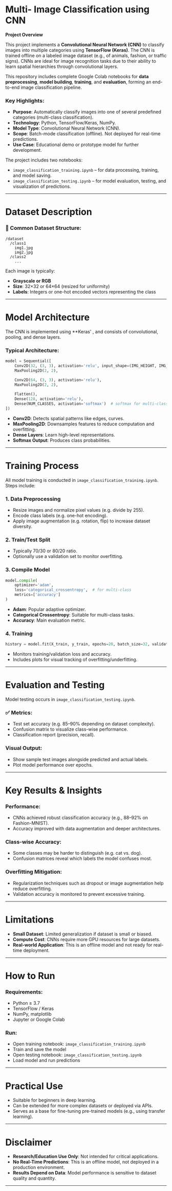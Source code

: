 

# Multi- Image Classification using CNN

**Project Overview**

This project implements a **Convolutional Neural Network (CNN)** to classify images into multiple categories using **TensorFlow (Keras)**. The CNN is trained offline on a labeled image dataset (e.g., of animals, fashion, or traffic signs). CNNs are ideal for image recognition tasks due to their ability to learn spatial hierarchies through convolutional layers.

This repository includes complete Google Colab notebooks for **data preprocessing**, **model building**, **training**, and **evaluation**, forming an end-to-end image classification pipeline.

### Key Highlights:

* **Purpose**: Automatically classify images into one of several predefined categories (multi-class classification).
* **Technology**: Python, TensorFlow/Keras, NumPy.
* **Model Type**: Convolutional Neural Network (CNN).
* **Scope**: Batch-mode classification (offline). Not deployed for real-time predictions.
* **Use Case**: Educational demo or prototype model for further development.

The project includes two notebooks:

* `image_classification_training.ipynb` – for data processing, training, and model saving.
* `image_classification_testing.ipynb` – for model evaluation, testing, and visualization of predictions.

---

# Dataset Description

### 📁 Common Dataset Structure:

```
/dataset
  /class1
    img1.jpg
    img2.jpg
  /class2
    ...
```

Each image is typically:

* **Grayscale or RGB**
* **Size**: 32×32 or 64×64 (resized for uniformity)
* **Labels**: Integers or one-hot encoded vectors representing the class


---

# Model Architecture

The CNN is implemented using **Keras' , and consists of convolutional, pooling, and dense layers.

### Typical Architecture:

```python
model = Sequential([
    Conv2D(32, (3, 3), activation='relu', input_shape=(IMG_HEIGHT, IMG_WIDTH, CHANNELS)),
    MaxPooling2D(2, 2),
    
    Conv2D(64, (3, 3), activation='relu'),
    MaxPooling2D(2, 2),

    Flatten(),
    Dense(128, activation='relu'),
    Dense(NUM_CLASSES, activation='softmax')  # softmax for multi-class
])
```

* **Conv2D**: Detects spatial patterns like edges, curves.
* **MaxPooling2D**: Downsamples features to reduce computation and overfitting.
* **Dense Layers**: Learn high-level representations.
* **Softmax Output**: Produces class probabilities.

---

# Training Process

All model training is conducted in `image_classification_training.ipynb`. Steps include:

### 1. **Data Preprocessing**

* Resize images and normalize pixel values (e.g. divide by 255).
* Encode class labels (e.g. one-hot encoding).
* Apply image augmentation (e.g. rotation, flip) to increase dataset diversity.

### 2. **Train/Test Split**

* Typically 70/30 or 80/20 ratio.
* Optionally use a validation set to monitor overfitting.

### 3. **Compile Model**

```python
model.compile(
    optimizer='adam',
    loss='categorical_crossentropy',  # for multi-class
    metrics=['accuracy']
)
```

* **Adam**: Popular adaptive optimizer.
* **Categorical Crossentropy**: Suitable for multi-class tasks.
* **Accuracy**: Main evaluation metric.

### 4. **Training**

```python
history = model.fit(X_train, y_train, epochs=20, batch_size=32, validation_split=0.2)
```

* Monitors training/validation loss and accuracy.
* Includes plots for visual tracking of overfitting/underfitting.

---

# Evaluation and Testing

Model testing occurs in `image_classification_testing.ipynb`.

### ✅ Metrics:

* Test set accuracy (e.g. 85–90% depending on dataset complexity).
* Confusion matrix to visualize class-wise performance.
* Classification report (precision, recall).

###  Visual Output:

* Show sample test images alongside predicted and actual labels.
* Plot model performance over epochs.

---

# Key Results & Insights

### Performance:

* CNNs achieved robust classification accuracy (e.g., 88–92% on Fashion-MNIST).
* Accuracy improved with data augmentation and deeper architectures.

### Class-wise Accuracy:

* Some classes may be harder to distinguish (e.g. cat vs. dog).
* Confusion matrices reveal which labels the model confuses most.

### Overfitting Mitigation:

* Regularization techniques such as dropout or image augmentation help reduce overfitting.
* Validation accuracy is monitored to prevent excessive training.

---

# Limitations

* **Small Dataset**: Limited generalization if dataset is small or biased.
* **Compute Cost**: CNNs require more GPU resources for large datasets.
* **Real-world Application**: This is an offline model and not ready for real-time deployment.

---

# How to Run

### Requirements:

* Python ≥ 3.7
* TensorFlow / Keras
* NumPy, matplotlib
* Jupyter or Google Colab


### Run:

* Open training notebook: `image_classification_training.ipynb`
* Train and save the model
* Open testing notebook: `image_classification_testing.ipynb`
* Load model and run predictions

---

# Practical Use

* Suitable for beginners in deep learning.
* Can be extended for more complex datasets or deployed via APIs.
* Serves as a base for fine-tuning pre-trained models (e.g., using transfer learning).

---

# Disclaimer

* **Research/Education Use Only**: Not intended for critical applications.
* **No Real-Time Predictions**: This is an offline model, not deployed in a production environment.
* **Results Depend on Data**: Model performance is sensitive to dataset quality and quantity.

---


